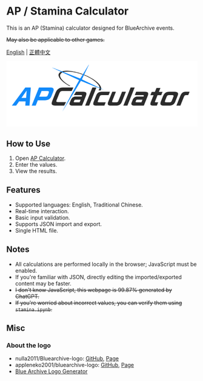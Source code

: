 # AP / Stamina Calculator

This is an AP (Stamina) calculator designed for BlueArchive events.

~~May also be applicable to other games.~~

[English](./readme.md) | [正體中文](./readme_zh-TW.md)

![Stamina Calculator](./assets/logo_en.png)

## How to Use

1. Open [AP Calculator](https://undecv.github.io/APCalculator/).
2. Enter the values.
3. View the results.

## Features

- Supported languages: English, Traditional Chinese.
- Real-time interaction.
- Basic input validation.
- Supports JSON import and export.
- Single HTML file.

## Notes

- All calculations are performed locally in the browser; JavaScript must be enabled.
- If you're familiar with JSON, directly editing the imported/exported content may be faster.
- ~~I don't know JavaScript, this webpage is 99.87% generated by ChatGPT.~~
- ~~If you're worried about incorrect values, you can verify them using `stamina.ipynb`.~~

## Misc

### About the logo

- nulla2011/Bluearchive-logo: [GitHub](https://github.com/nulla2011/Bluearchive-logo), [Page](https://lab.nulla.top/ba-logo)
- appleneko2001/bluearchive-logo: [GitHub](https://github.com/appleneko2001/bluearchive-logo), [Page](https://appleneko2001-bluearchive-logo.vercel.app/)
- [Blue Archive Logo Generator](https://symbolon.pages.dev/)
